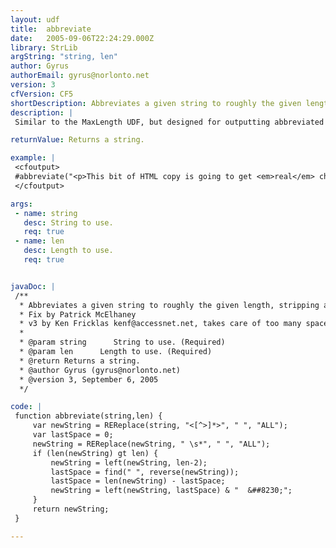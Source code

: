 ```yaml
---
layout: udf
title:  abbreviate
date:   2005-09-06T22:24:29.000Z
library: StrLib
argString: "string, len"
author: Gyrus
authorEmail: gyrus@norlonto.net
version: 3
cfVersion: CF5
shortDescription: Abbreviates a given string to roughly the given length, stripping any tags, making sure the ending doesn't chop a word in two, and adding an ellipsis character at the end.
description: |
 Similar to the MaxLength UDF, but designed for outputting abbreviated lengths of HTML code (e.g. in list tables). Strips all tags, and makes sure any abbreviation is done to the last space within the given length. Also appends a properly escaped ellipsis character to the returned string.

returnValue: Returns a string.

example: |
 <cfoutput>
 #abbreviate("<p>This bit of HTML copy is going to get <em>real</em> chopped up!</p>", 40)#
 </cfoutput>

args:
 - name: string
   desc: String to use.
   req: true
 - name: len
   desc: Length to use.
   req: true


javaDoc: |
 /**
  * Abbreviates a given string to roughly the given length, stripping any tags, making sure the ending doesn't chop a word in two, and adding an ellipsis character at the end.
  * Fix by Patrick McElhaney
  * v3 by Ken Fricklas kenf@accessnet.net, takes care of too many spaces in text.
  * 
  * @param string      String to use. (Required)
  * @param len      Length to use. (Required)
  * @return Returns a string. 
  * @author Gyrus (gyrus@norlonto.net) 
  * @version 3, September 6, 2005 
  */

code: |
 function abbreviate(string,len) {
     var newString = REReplace(string, "<[^>]*>", " ", "ALL");
     var lastSpace = 0;
     newString = REReplace(newString, " \s*", " ", "ALL");
     if (len(newString) gt len) {
         newString = left(newString, len-2);
         lastSpace = find(" ", reverse(newString));
         lastSpace = len(newString) - lastSpace;
         newString = left(newString, lastSpace) & "  &##8230;";
     }    
     return newString;
 }

---
```


